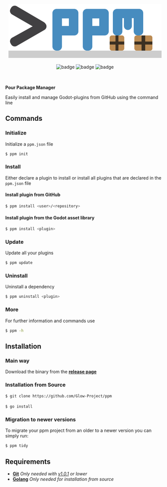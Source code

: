 <div align="center">
    <img src="./logo.png" alt=">ppm">
    <br>
    <br>
    <img src="https://img.shields.io/github/license/Glow-Project/ppm" alt="badge">
    <img src="https://img.shields.io/github/issues/Glow-Project/ppm" alt="badge">
    <img src="https://img.shields.io/github/actions/workflow/status/Glow-Project/ppm/ci.yml?branch=main&label=ci" alt="badge">
    <br>
    <br>
    <br>
</div>

**Pour Package Manager**

Easily install and manage Godot-plugins from GitHub using the command line

## Commands

### Initialize

Initialize a `ppm.json` file

```bash
$ ppm init
```

### Install

Either declare a plugin to install or install all plugins that are declared in the `ppm.json` file

#### Install plugin from GitHub

```bash
$ ppm install <user>/<repository>
```

#### Install plugin from the Godot asset library

```bash
$ ppm install <plugin>
```

### Update

Update all your plugins

```bash
$ ppm update
```

### Uninstall

Uninstall a dependency

```bash
$ ppm uninstall <plugin>
```

### More

For further information and commands use

```bash
$ ppm -h
```

## Installation

### Main way

Download the binary from the [**release page**](https://github.com/Glow-Project/ppm/releases)

### Installation from Source

```bash
$ git clone https://github.com/Glow-Project/ppm

$ go install
```

### Migration to newer versions

To migrate your ppm project from an older to a newer version you can simply run:

```sh
$ ppm tidy
```

## Requirements

- [**Git**](https://git-scm.com/) _Only needed with [v1.0.1](https://github.com/Glow-Project/ppm/releases/tag/1.0.1) or lower_
- [**Golang**](https://golang.org/) _Only needed for installation from source_
